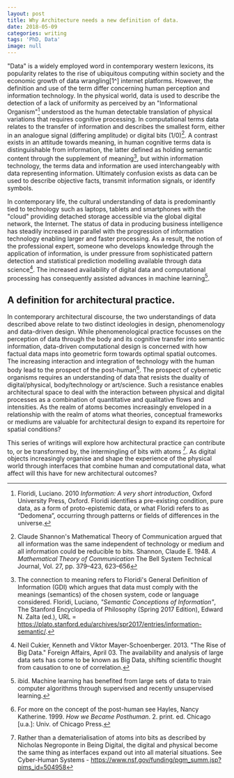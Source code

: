 ```yaml
---
layout: post
title: Why Architecture needs a new definition of data.
date: 2018-05-09
categories: writing
tags: 'PhD, Data'
image: null
---
```


"Data" is a widely employed word in contemporary western lexicons, its popularity relates to the rise of ubiquitous computing within society and the economic growth of data wrangling[1^] internet platforms. However, the definition and use of the term differ concerning human perception and information technology. In the physical world, data is used to describe the detection of a lack of uniformity as perceived by an "Informational Organism"[^2] understood as the human detectable translation of physical variations that requires cognitive processing. In computational terms data relates to the transfer of information and describes the smallest form, either in an analogue signal (differing amplitude) or digital bits (1/0)[^3]. A contrast exists in an attitude towards meaning, in human cognitive terms data is distinguishable from information, the latter defined as holding semantic content through the supplement of meaning[^4], but within information technology, the terms data and information are used interchangeably with data representing information. Ultimately confusion exists as data can be used to describe objective facts, transmit information signals, or identify symbols.     

In contemporary life, the cultural understanding of data is predominantly tied to technology such as laptops, tablets and smartphones with the "cloud" providing detached storage accessible via the global digital network, the Internet. The status of data in producing business intelligence has steadily increased in parallel with the progression of information technology enabling larger and faster processing. As a result, the notion of the professional expert, someone who develops knowledge through the application of information, is under pressure from sophisticated pattern detection and statistical prediction modelling available through data science[^5]. The increased availability of digital data and computational processing has consequently assisted advances in machine learning[^6].

## A definition for architectural practice.
In contemporary architectural discourse, the two understandings of data described above relate to two distinct ideologies in design, phenomenology and data-driven design. While phenomenological practice focusses on the perception of data through the body and its cognitive transfer into semantic information, data-driven computational design is concerned with how factual data maps into geometric form towards optimal spatial outcomes. The increasing interaction and integration of technology with the human body lead to the prospect of the post-human[^7]. The prospect of cybernetic organisms requires an understanding of data that resists the duality of digital/physical, body/technology or art/science. Such a resistance enables architectural space to deal with the interaction between physical and digital processes as a combination of quantitative and qualitative flows and intensities. As the realm of atoms becomes increasingly enveloped in a relationship with the realm of atoms what theories, conceptual frameworks or mediums are valuable for architectural design to expand its repertoire for spatial conditions?

This series of writings will explore how architectural practice can contribute to, or be transformed by, the intermingling of bits with atoms [^8]. As digital objects increasingly organise and shape the experience of the physical world through interfaces that combine human and computational data, what affect will this have for new architectural outcomes?   


[^1]: The term "Wrangling" is used to describe the process of data collection and protection that has become prevalent by online platforms. It is used by Bruce Sterling to highlight the struggle for control of the internet and the emerging internet of things through forms of machine surveillance. Sterling, Bruce. 2013. _The Epic Struggle of the Internet of Things_. Moscow: Strelka Press.   
[^2]: Floridi, Luciano. 2010 _Information: A very short introduction_, Oxford University Press, Oxford. Floridi identifies a pre-existing condition, pure data, as a form of proto-epistemic data, or what Floridi refers to as “Dedomena”, occurring through patterns or fields of differences in the universe.        
[^3]: Claude Shannon's Mathematical Theory of Communication argued that all information was the same independent of technology or medium and all information could be reducible to bits. Shannon, Claude E. 1948. _A Mathematical Theory of Communication_ The Bell System Technical Journal, Vol. 27, pp. 379–423, 623–656   
[^4]: The connection to meaning refers to Floridi's General Definition of Information (GDI) which argues that data must comply with the meanings (semantics) of the chosen system, code or language considered. Floridi, Luciano, _"Semantic Conceptions of Information"_, The Stanford Encyclopedia of Philosophy (Spring 2017 Edition), Edward N. Zalta (ed.), URL = <https://plato.stanford.edu/archives/spr2017/entries/information-semantic/>.
[^5]: Neil Cukier, Kenneth and Viktor Mayer-Schoenberger. 2013. "The Rise of Big Data." Foreign Affairs, April 03. The availability and analysis of large data sets has come to be known as Big Data, shifting scientific thought from causation to one of correlation.
[^6]: ibid. Machine learning has benefited from large sets of data to train computer algorithms through supervised and recently unsupervised learning.  
[^7]: For more on the concept of the post-human see Hayles, Nancy Katherine. 1999. _How we Became Posthuman_. 2. print. ed. Chicago [u.a.]: Univ. of Chicago Press.
[^8]: Rather than a dematerialisation of atoms into bits as described by Nicholas Negroponte in Being Digital, the digital and physical become the same thing as interfaces expand out into all material situations. See Cyber-Human Systems - https://www.nsf.gov/funding/pgm_summ.jsp?pims_id=504958         

